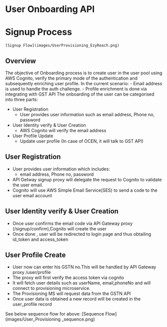 # User Onboarding API
#  Signup Process
    [Signup Flow](images/UserProvisioning_EzyReach.png)
## Overview
  The objective of Onboarding process is to create user in the user pool using AWS Cognito, verify the primary mode of the authentication and subsequently enriching user profile.
  In the current scenario:
    - Email address is used to handle the auth challenge.
    -  Profile enrichment is done via integrating with GST API
  The onboarding of the user can be categorised into three parts:
   - User Registration
       - User provides user information such as email address, Phone no, password
   - User Identity verify & User Creation
       - AWS Cognito will verify the email address
   - User Profile Update
       - Update user profile (In case of OCEN, it will talk to GST API)


## User Registration
-   User provides user information which includes:
    -   email address, Phone no, password
-   API Getway signup proxy will delegate the request to Cognito to validate the user email.
-   Cognito will use AWS Simple Email Service(SES) to send a code to the user email account
## User Identity verify & User Creation
-   Once user confirms the email code via API Gateway proxy (/signup/confirm),Cognito will create the user
-   Once done , user will be redirected to login page and thus obtailing id_token and access_token

## User Profile Create
-   User now can enter his GSTN no.This will be handled by API Gateway proxy /user/profile
-   The proxy will first verify the access token via cognito
-   It will fetch user details such as userName, email,phoneNo and will connect to provisioning microservice.
-   The Provisioning MS will request data from the GSTN API
-   Once user data is obtained a new record will be created in the user_profile record

See below sequence flow for above:
    [Sequence Flow](images/User_Provisioning _sequence.png)
